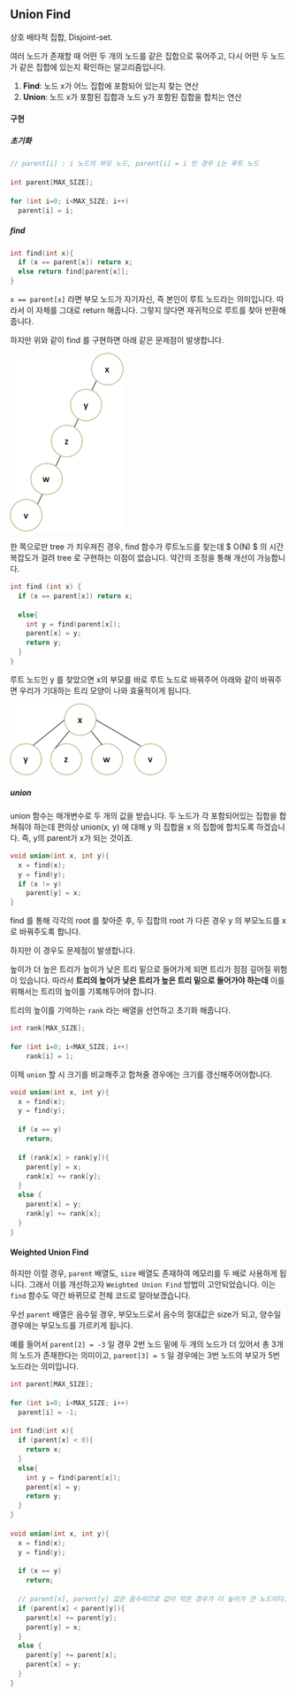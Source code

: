 ## Union Find

상호 배타적 집합, Disjoint-set. 

여러 노드가 존재할 때 어떤 두 개의 노드를 같은 집합으로 묶어주고, 다시 어떤 두 노드가 같은 집합에 있는지 확인하는 알고리즘입니다. 



1. **Find**: 노드 x가 어느 집합에 포함되어 있는지 찾는 연산
2. **Union**: 노드 x가 포함된 집합과 노드 y가 포함된 집합을 합치는 연산

 



#### 구현

##### 초기화

```c++
// parent[i] : i 노드의 부모 노드, parent[i] = i 인 경우 i는 루트 노드

int parent[MAX_SIZE];

for (int i=0; i<MAX_SIZE; i++)
  parent[i] = i;
```

 

##### find

```c++
int find(int x){
  if (x == parent[x]) return x;
  else return find[parent[x]];
}
```

`x == parent[x]` 라면 부모 노드가 자기자신, 즉 본인이 루트 노드라는 의미입니다. 따라서 이 자체를 그대로 return 해줍니다. 그렇지 않다면 재귀적으로 루트를 찾아 반환해줍니다.



하지만 위와 같이 find 를 구현하면 아래 같은 문제점이 발생합니다.

<img src="../images/image-20210727161153414.png" alt="image-20210727161153414" style="zoom:50%;" />



 

한 쪽으로만 tree 가 치우져진 경우, find 함수가 루트노드를 찾는데 $ O(N) $ 의 시간복잡도가 걸려 tree 로 구현하는 이점이 없습니다. 약간의 조정을 통해 개선이 가능합니다.

```c++
int find (int x) {
  if (x == parent[x]) return x;
  
  else{
    int y = find(parent[x]);
    parent[x] = y;
    return y;
  }
}
```

루트 노드인 y 를 찾았으면 x의 부모를 바로 루트 노드로 바꿔주어 아래와 같이 바꿔주면 우리가 기대하는 트리 모양이 나와 효율적이게 됩니다. 

<img src="../images/image-20210727161307584.png" alt="image-20210727161307584" style="zoom:50%;" />



 

 

##### union

union 함수는 매개변수로 두 개의 값을 받습니다. 두 노드가 각 포함되어있는 집합을 합쳐줘야 하는데 편의상 union(x, y) 에 대해 y 의 집합을 x 의 집합에 합치도록 하겠습니다. 즉, y의 parent가 x가 되는 것이죠.

```c++
void union(int x, int y){
  x = find(x);
  y = find(y);
  if (x != y)
    parent[y] = x;
}
```

find 를 통해 각각의 root 를 찾아준 후, 두 집합의 root 가 다른 경우 y 의 부모노드를 x 로 바꿔주도록 합니다.

 

하지만 이 경우도 문제점이 발생합니다.

높이가 더 높은 트리가 높이가 낮은 트리 밑으로 들어가게 되면 트리가 점점 깊어질 위험이 있습니다. 따라서 **트리의 높이가 낮은 트리가 높은 트리 밑으로 들어가야 하는데** 이를 위해서는 트리의 높이를 기록해두어야 합니다.



트리의 높이를 기억하는 `rank` 라는 배열을 선언하고 초기화 해줍니다.

```c++
int rank[MAX_SIZE];

for (int i=0; i<MAX_SIZE; i++)
	rank[i] = 1;
```

 

이제 `union` 할 시 크기를 비교해주고 합쳐줄 경우에는 크기를 갱신해주어야합니다.

```c++
void union(int x, int y){
  x = find(x);
  y = find(y);
  
  if (x == y)
    return;
  
  if (rank[x] > rank[y]){
    parent[y] = x;
    rank[x] += rank[y];
  }
  else {
    parent[x] = y;
    rank[y] += rank[x];
  }
}
```

 



#### Weighted Union Find

하지만 이럴 경우, `parent` 배열도, `size` 배열도 존재하여 메모리를 두 배로 사용하게 됩니다. 그래서 이를 개선하고자 `Weighted Union Find` 방법이 고안되었습니다. 이는 `find` 함수도 약간 바뀌므로 전체 코드로 알아보겠습니다.

우선 `parent` 배열은 음수일 경우, 부모노드로서 음수의 절대값은 size가 되고, 양수일 경우에는 부모노드를 가르키게 됩니다.

예를 들어서 `parent[2] = -3` 일 경우 2번 노드 밑에 두 개의 노드가 더 있어서 총 3개의 노드가 존재한다는 의미이고, `parent[3] = 5` 일 경우에는 3번 노드의 부모가 5번 노드라는 의미입니다.

```c++
int parent[MAX_SIZE];

for (int i=0; i<MAX_SIZE; i++)
  parent[i] = -1;

int find(int x){
  if (parent[x] < 0){
    return x;
  }
  else{
    int y = find(parent[x]);
    parent[x] = y;
    return y;
  }
}

void union(int x, int y){
  x = find(x);
  y = find(y);
  
  if (x == y)
    return;
  
  // parent[x], parent[y] 값은 음수이므로 값이 작은 경우가 더 높이가 큰 노드이다.
  if (parent[x] < parent[y]){
    parent[x] += parent[y];
    parent[y] = x;
  }
  else {
    parent[y] += parent[x];
    parent[x] = y;
  }
}
```